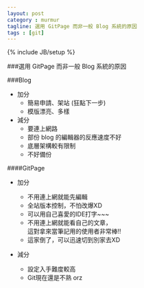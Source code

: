 ```yaml
---
layout: post
category : murmur
tagline: 選用 GitPage 而非一般 Blog 系統的原因
tags : [git]
---
```

{% include JB/setup %}

###選用 GitPage 而非一般 Blog 系統的原因

###Blog
+ 加分
    + 簡易申請、架站 (狂點下一步)
    + 模版漂亮、多樣
+ 減分
    - 要連上網路
    - 部份 blog 的編輯器的反應速度不好
    - 底層架構較有限制
    - 不好備份

####GitPage
+ 加分
    + 不用連上網就能先編輯
    + 全站版本控制，不怕改爆XD
    + 可以用自己喜愛的IDE打字~~~
    + 不用連上網就能看自己的文章，  
      這對拿來當筆記用的使用者非常棒!!
    + 這家倒了，可以迅速切到別家去XD

+ 減分
    - 設定入手難度較高
    - Git現在還是不熟 orz

